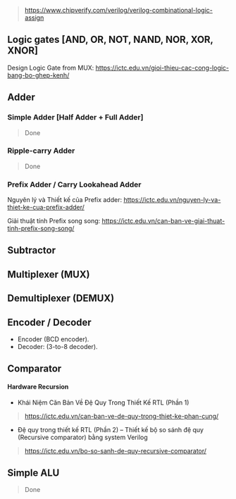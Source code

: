 > https://www.chipverify.com/verilog/verilog-combinational-logic-assign

## Logic gates [AND, OR, NOT, NAND, NOR, XOR, XNOR]
Design Logic Gate from MUX: https://ictc.edu.vn/gioi-thieu-cac-cong-logic-bang-bo-ghep-kenh/
## Adder 
### Simple Adder [Half Adder + Full Adder]
> Done
### Ripple-carry Adder
> Done
### Prefix Adder / Carry Lookahead Adder
Nguyên lý và Thiết kế của Prefix adder: https://ictc.edu.vn/nguyen-ly-va-thiet-ke-cua-prefix-adder/

Giải thuật tính Prefix song song: https://ictc.edu.vn/can-ban-ve-giai-thuat-tinh-prefix-song-song/
## Subtractor
## Multiplexer (MUX)
## Demultiplexer (DEMUX)
## Encoder / Decoder
- Encoder (BCD encoder).
- Decoder: (3-to-8 decoder).
## Comparator
#### Hardware Recursion
- Khái Niệm Căn Bản Về Đệ Quy Trong Thiết Kế RTL (Phần 1)
> https://ictc.edu.vn/can-ban-ve-de-quy-trong-thiet-ke-phan-cung/
- Đệ quy trong thiết kế RTL (Phần 2) – Thiết kế bộ so sánh đệ quy (Recursive comparator) bằng system Verilog
> https://ictc.edu.vn/bo-so-sanh-de-quy-recursive-comparator/
## Simple ALU 
> Done
